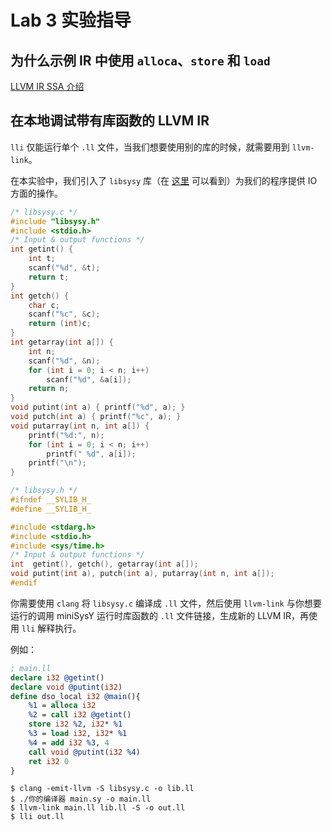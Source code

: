 # Lab 3 实验指导

## 为什么示例 IR 中使用 `alloca`、`store` 和 `load`

[LLVM IR SSA 介绍](pre/llvm_ir_ssa.md)

## 在本地调试带有库函数的 LLVM IR

`lli` 仅能运行单个 `.ll` 文件，当我们想要使用别的库的时候，就需要用到 `llvm-link`。

在本实验中，我们引入了 `libsysy` 库（在 [这里](https://github.com/BUAA-SE-Compiling/miniSysY-tutorial/blob/master/files/libsysy.zip) 可以看到）为我们的程序提供 IO 方面的操作。

```c
/* libsysy.c */
#include "libsysy.h"
#include <stdio.h>
/* Input & output functions */
int getint() {
    int t;
    scanf("%d", &t);
    return t;
}
int getch() {
    char c;
    scanf("%c", &c);
    return (int)c;
}
int getarray(int a[]) {
    int n;
    scanf("%d", &n);
    for (int i = 0; i < n; i++)
        scanf("%d", &a[i]);
    return n;
}
void putint(int a) { printf("%d", a); }
void putch(int a) { printf("%c", a); }
void putarray(int n, int a[]) {
    printf("%d:", n);
    for (int i = 0; i < n; i++)
        printf(" %d", a[i]);
    printf("\n");
}
```

```c
/* libsysy.h */
#ifndef __SYLIB_H_
#define __SYLIB_H_

#include <stdarg.h>
#include <stdio.h>
#include <sys/time.h>
/* Input & output functions */
int  getint(), getch(), getarray(int a[]);
void putint(int a), putch(int a), putarray(int n, int a[]);
#endif
```

你需要使用 `clang` 将 `libsysy.c` 编译成 `.ll` 文件，然后使用 `llvm-link` 与你想要运行的调用 miniSysY 运行时库函数的 `.ll` 文件链接，生成新的 LLVM IR，再使用 `lli` 解释执行。

例如：

```llvm
; main.ll
declare i32 @getint()
declare void @putint(i32)
define dso_local i32 @main(){
    %1 = alloca i32
    %2 = call i32 @getint()
    store i32 %2, i32* %1
    %3 = load i32, i32* %1
    %4 = add i32 %3, 4
    call void @putint(i32 %4)
    ret i32 0
}
```

```shell
$ clang -emit-llvm -S libsysy.c -o lib.ll
$ ./你的编译器 main.sy -o main.ll
$ llvm-link main.ll lib.ll -S -o out.ll
$ lli out.ll
```
